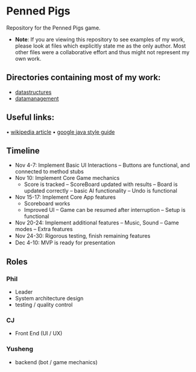 # Penned Pigs
Repository for the Penned Pigs game.

- **Note**: If you are viewing this repository to see examples of my work, please look at files which explicitly state me as the only author. Most other files were a collaborative effort and thus might not represent my own work.

## Directories containing most of my work:

- [datastructures](https://github.com/pnadon/PennedPigs/tree/master/app/src/main/java/com/example/piggiesteam5/datastructures)
- [datamanagement](https://github.com/pnadon/PennedPigs/tree/master/app/src/main/java/com/example/piggiesteam5/datamanagement)

## Useful links:
• [wikipedia article](https://en.wikipedia.org/wiki/Dots_and_Boxes)
• [google java style guide](https://google.github.io/styleguide/javaguide.html)

## Timeline

- Nov 4-7: Implement Basic UI Interactions
  – Buttons are functional, and connected to method stubs
- Nov 10: Implement Core Game mechanics
  - Score is tracked
  – ScoreBoard updated with results
  – Board is updated correctly
  – basic AI functionality
  – Undo is functional
- Nov 15-17: Implement Core App features
  - Scoreboard works
  - Improved UI
  – Game can be resumed after interruption
  – Setup is functional
- Nov 20-24: Implement additional features
  – Music, Sound
  – Game modes
  – Extra features
- Nov 24-30: Rigorous testing, ﬁnish remaining features
- Dec 4-10: MVP is ready for presentation

## Roles
### Phil
- Leader
- System architecture design
- testing / quality control

### CJ
- Front End (UI / UX)

### Yusheng
- backend (bot / game mechanics)

